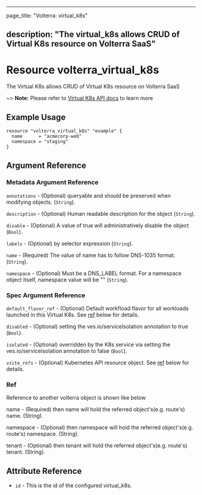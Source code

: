 ---

page_title: "Volterra: virtual_k8s"

description: "The virtual_k8s allows CRUD of Virtual K8s resource on Volterra SaaS"
-----------------------------------------------------------------------------------

Resource volterra_virtual_k8s
=============================

The Virtual K8s allows CRUD of Virtual K8s resource on Volterra SaaS

~> **Note:** Please refer to [Virtual K8s API docs](https://docs.cloud.f5.com/docs/api/virtual-k8s) to learn more

Example Usage
-------------

```hcl
resource "volterra_virtual_k8s" "example" {
  name      = "acmecorp-web"
  namespace = "staging"
}

```

Argument Reference
------------------

### Metadata Argument Reference

`annotations` - (Optional) queryable and should be preserved when modifying objects. (`String`).

`description` - (Optional) Human readable description for the object (`String`).

`disable` - (Optional) A value of true will administratively disable the object (`Bool`).

`labels` - (Optional) by selector expression (`String`).

`name` - (Required) The value of name has to follow DNS-1035 format. (`String`).

`namespace` - (Optional) Must be a DNS_LABEL format. For a namespace object itself, namespace value will be "" (`String`).

### Spec Argument Reference

`default_flavor_ref` - (Optional) Default workfload flavor for all workloads launched in this Virtual K8s. See [ref](#ref) below for details.

`disabled` - (Optional) setting the ves.io/serviceIsolation annotation to true (`Bool`).

`isolated` - (Optional) overridden by the K8s service via setting the ves.io/serviceIsolation annotation to false (`Bool`).

`vsite_refs` - (Optional) Kubernetes API resource object. See [ref](#ref) below for details.

### Ref

Reference to another volterra object is shown like below

name - (Required) then name will hold the referred object's(e.g. route's) name. (String).

namespace - (Optional) then namespace will hold the referred object's(e.g. route's) namespace. (String).

tenant - (Optional) then tenant will hold the referred object's(e.g. route's) tenant. (String).

Attribute Reference
-------------------

-	`id` - This is the id of the configured virtual_k8s.
